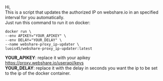 Hi,<br />
This is a script that updates the authorized IP on webshare.io in an specified interval for you automatically.<br />
Just run this command to run it on docker:
```
docker run \
--env APIKEY="YOUR_APIKEY" \
--env DELAY="YOUR_DELAY" \
--name webshare-proxy_ip-updater \
luois45/webshare-proxy_ip-updater:latest
```
**YOUR_APIKEY**: replace it with your apikey https://proxy.webshare.io/userapi/keys<br />
**YOUR_DELAY**: replace it with the delay in seconds you want the ip to be set to the ip of the docker container.
